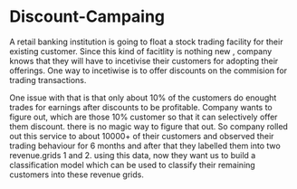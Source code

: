 # Discount-Campaing

A retail banking institution is going to float a stock trading facility for their existing customer. Since this kind of facitlity is nothing new , company knows that they will have to incetivise their customers for adopting their offerings. One way to incetiwise is to offer discounts on the commision for trading transactions.

One issue with that is that only about 10% of the customers do enought trades for earnings after discounts to be profitable. Company wants to figure out, which are those 10% customer so that it can selectively offer them discount. there is no magic way to figure that out. So company rolled out this service to about 10000+ of their customers and observed their trading behaviour for 6 months and after that they labelled them into two revenue.grids 1 and 2. using this data, now they want us to build a classification model which can be used to classify their remaining customers into these revenue grids.
